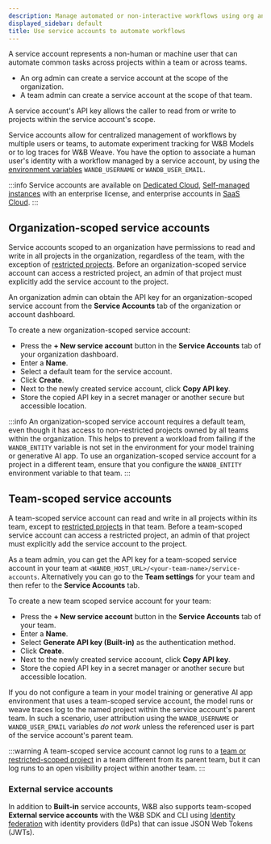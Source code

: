 ```yaml
---
description: Manage automated or non-interactive workflows using org and team scoped service accounts
displayed_sidebar: default
title: Use service accounts to automate workflows
---
```


A service account represents a non-human or machine user that can automate common tasks across projects within a team or across teams. 

- An org admin can create a service account at the scope of the organization.
- A team admin can create a service account at the scope of that team.
	
A service account's API key allows the caller to read from or write to projects within the service account's scope.

Service accounts allow for centralized management of workflows by multiple users or teams, to automate experiment tracking for W&B Models or to log traces for W&B Weave. You have the option to associate a human user's identity with a workflow managed by a service account, by using the [environment variables](../../track/environment-variables.md) `WANDB_USERNAME` or `WANDB_USER_EMAIL`.

:::info
Service accounts are available on [Dedicated Cloud](../hosting-options/dedicated_cloud.md), [Self-managed instances](../hosting-options/self-managed.md) with an enterprise license, and enterprise accounts in [SaaS Cloud](../hosting-options/saas_cloud.md).
:::

## Organization-scoped service accounts

Service accounts scoped to an organization have permissions to read and write in all projects in the organization, regardless of the team, with the exception of [restricted projects](./restricted-projects.md#visibility-scopes). Before an organization-scoped service account can access a restricted project, an admin of that project must explicitly add the service account to the project.

An organization admin can obtain the API key for an organization-scoped service account from the **Service Accounts** tab of the organization or account dashboard.

To create a new organization-scoped service account:

* Press the **+ New service account** button in the **Service Accounts** tab of your organization dashboard.
* Enter a **Name**.
* Select a default team for the service account.
* Click **Create**.
* Next to the newly created service account, click **Copy API key**.
* Store the copied API key in a secret manager or another secure but accessible location.

:::info
An organization-scoped service account requires a default team, even though it has access to non-restricted projects owned by all teams within the organization. This helps to prevent a workload from failing if the `WANDB_ENTITY` variable is not set in the environment for your model training or generative AI app. To use an organization-scoped service account for a project in a different team, ensure that you configure the `WANDB_ENTITY` environment variable to that team.
:::

## Team-scoped service accounts

A team-scoped service account can read and write in all projects within its team, except to [restricted projects](./restricted-projects.md#visibility-scopes) in that team. Before a team-scoped service account can access a restricted project, an admin of that project must explicitly add the service account to the project.

As a team admin, you can get the API key for a team-scoped service account in your team at `<WANDB_HOST_URL>/<your-team-name>/service-accounts`. Alternatively you can go to the **Team settings** for your team and then refer to the **Service Accounts** tab.

To create a new team scoped service account for your team:

* Press the **+ New service account** button in the **Service Accounts** tab of your team.
* Enter a **Name**.
* Select **Generate API key (Built-in)** as the authentication method.
* Click **Create**.
* Next to the newly created service account, click **Copy API key**.
* Store the copied API key in a secret manager or another secure but accessible location.

If you do not configure a team in your model training or generative AI app environment that uses a team-scoped service account, the model runs or weave traces log to the named project within the service account's parent team. In such a scenario, user attribution using the `WANDB_USERNAME` or `WANDB_USER_EMAIL` variables _do not work_ unless the referenced user is part of the service account's parent team.

:::warning
A team-scoped service account cannot log runs to a [team or restricted-scoped project](./restricted-projects.md#visibility-scopes) in a team different from its parent team, but it can log runs to an open visibility project within another team.
:::

### External service accounts

In addition to **Built-in** service accounts, W&B also supports team-scoped **External service accounts** with the W&B SDK and CLI using [Identity federation](./identity_federation.md#external-service-accounts) with identity providers (IdPs) that can issue JSON Web Tokens (JWTs).
